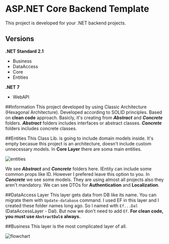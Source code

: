 # ASP.NET Core Backend Template

This project is developed for your .NET backend projects.

## Versions

**.NET Standard 2.1**
- Business
- DataAccess
- Core
- Entities

**.NET 7**
- WebAPI

##Information
This project developed by using Classic Architecture (Hexagonal Architecture). Developed according to SOLID principles. Based on **clean code** approach. 
Basicly, it's creating from ***Abstract*** and ***Concrete*** folders.
***Abstract*** folders includes interfaces or abstract classes.
***Concrete*** folders includes concrete classes.

##Entities
This Class Lib. is going to include domain models inside. It's empty becasue this project is an architecture, doesn't include custom unnecessary models.
In **Core Layer** there are soma main entities.  

![entities](https://github.com/Dagbfatih/MyArchitecture/assets/74913012/68f328e3-3a33-43e5-9e20-f93e5b96d8b9)

We see ***Abstract*** and ***Concrete*** folders here. IEntity can include some common props like ID. However I prefered leave this option to you.
In ***Concrete*** we see some models. They are using almost all projects also they aren't mandatory.
We can see DTOs for **Authentication** and **Localization**.

##DataAccess Layer
This layer gets data from DB like its name. You can migrate them with `Update-database` command.
I used EF in this layer and I created these folder names long ago. So I named with `Ef...Dal` (DataAccessLayer - Dal). But now we don't need to add `Ef`.
**For clean code, you must use `AbstractDal`s always.**

##Business
This layer is the most complicated layer of all.

![flowchart](https://github.com/Dagbfatih/MyArchitecture/assets/74913012/6abcb74a-4bd5-4f8b-8e40-fc576e15096f)

